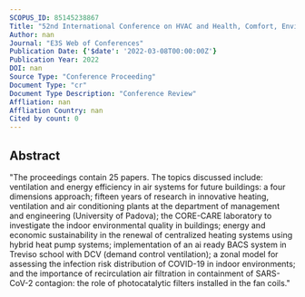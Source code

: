 ```yaml
---
SCOPUS_ID: 85145238867
Title: "52nd International Conference on HVAC and Health, Comfort, Environment - Equipments and Design for IEQ and Sustainability, AiCARR 2022"
Author: nan
Journal: "E3S Web of Conferences"
Publication Date: {'$date': '2022-03-08T00:00:00Z'}
Publication Year: 2022
DOI: nan
Source Type: "Conference Proceeding"
Document Type: "cr"
Document Type Description: "Conference Review"
Affliation: nan
Affliation Country: nan
Cited by count: 0
---
```


## Abstract
"The proceedings contain 25 papers. The topics discussed include: ventilation and energy efficiency in air systems for future buildings: a four dimensions approach; fifteen years of research in innovative heating, ventilation and air conditioning plants at the department of management and engineering (University of Padova); the CORE-CARE laboratory to investigate the indoor environmental quality in buildings; energy and economic sustainability in the renewal of centralized heating systems using hybrid heat pump systems; implementation of an ai ready BACS system in Treviso school with DCV (demand control ventilation); a zonal model for assessing the infection risk distribution of COVID-19 in indoor environments; and the importance of recirculation air filtration in containment of SARS-CoV-2 contagion: the role of photocatalytic filters installed in the fan coils."
